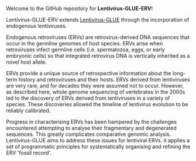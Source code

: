 Welcome to the GitHub repository for **Lentivirus-GLUE-ERV**!

Lentivirus-GLUE-ERV extends [Lentivirus-GLUE](https://github.com/giffordlabcvr/Lentivirus-GLUE) through the incorporation of endogenous lentiviruses.

Endogenous retroviruses (ERVs) are retrovirus-derived DNA sequences that occur in the germline genomes of host species. ERVs arise when retroviruses infect germline cells (i.e. spermatozoa, eggs, or early embryonic cells) so that integrated retrovirus DNA is vertically inherited as a novel host allele.

ERVs provide a unique source of retrospective information about the long-term history and retroviruses and their hosts. ERVs derived from lentiviruses are very rare, and for decades they were assumed not to occur. However, as described here, whole genome sequencing of vertebrates in the 2000s led to the discovery of ERVs derived from lentiviruses in a variety of species. These discoveries allowed the timeline of lentivirus evolution to be reliably calibrated.

Progress in characterising ERVs has been hampered by the challenges encountered attempting to analyse their fragmentary and degenerated sequences. This greatly complicates comparative genomic analysis. Lentivirus-GLUE aims to address these issues for lentiviral ERVs. it applies a set of programmatic principles for systematically organising and refining the ERV 'fossil record'.
